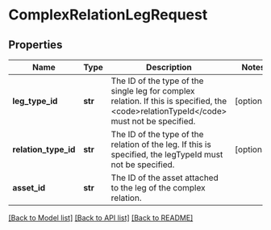 # ComplexRelationLegRequest

## Properties
Name | Type | Description | Notes
------------ | ------------- | ------------- | -------------
**leg_type_id** | **str** | The ID of the type of the single leg for complex relation. If this is specified, the &lt;code&gt;relationTypeId&lt;/code&gt; must not be specified. | [optional] 
**relation_type_id** | **str** | The ID of the type of the relation of the leg. If this is specified, the legTypeId must not be specified. | [optional] 
**asset_id** | **str** | The ID of the asset attached to the leg of the complex relation. | 

[[Back to Model list]](../README.md#documentation-for-models) [[Back to API list]](../README.md#documentation-for-api-endpoints) [[Back to README]](../README.md)

